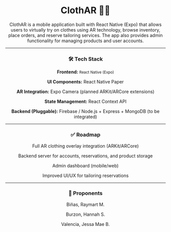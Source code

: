 <h1 align="center">ClothAR 👕📱</h1>

<p align="center">ClothAR is a mobile application built with React Native (Expo) that allows users to virtually try on clothes using AR technology, browse inventory, place orders, and reserve tailoring services. The app also provides admin functionality for managing products and user accounts.</p> 

---

<h3 align="center"><strong>🛠️ Tech Stack</strong></h3> 

<p align="center"><strong>Frontend:</strong> <small>React Native (Expo)</small></p> 

<p align="center"><strong>UI Components:</strong> React Native Paper</p> 

<p align="center"><strong>AR Integration:</strong> Expo Camera (planned ARKit/ARCore extensions)</p> 

<p align="center"><strong>State Management:</strong> React Context API</p> 

<p align="center"><strong>Backend (Pluggable):</strong> Firebase / Node.js + Express + MongoDB (to be integrated)</p> 

---

<h3 align="center">✅ Roadmap</h3> 

 <p align="center">Full AR clothing overlay integration (ARKit/ARCore)</p> 

 <p align="center">Backend server for accounts, reservations, and product storage</p> 

 <p align="center">Admin dashboard (mobile/web)</p> 

 <p align="center">Improved UI/UX for tailoring reservations</p> 

---

<h3 align="center">👤 Proponents</h3> 

<p align="center">Biñas, Raymart M.</p> 
 
<p align="center">Burzon, Hannah S.</p> 

<p align="center">Valencia, Jessa Mae B.</p>
